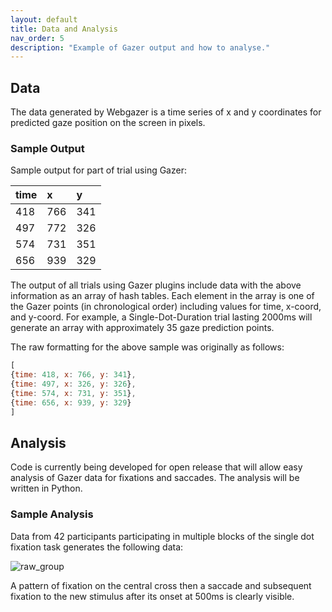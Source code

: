 ```yaml
---
layout: default
title: Data and Analysis
nav_order: 5
description: "Example of Gazer output and how to analyse."
---
```



## Data

The data generated by Webgazer is a time series of x and y coordinates for predicted gaze position on the screen in pixels.
  
### Sample Output

Sample output for part of trial using Gazer: 

| time         | x         | y |
|:-------------|:------------------|:------|
| 418           | 766 | 341  |
| 497 | 772   | 326  |
| 574           | 731      | 351   |
| 656           | 939 | 329  |

The output of all trials using Gazer plugins include data with the above information as an array of hash tables. Each element in the array is one of the Gazer points (in chronological order) including values for time, x-coord, and y-coord. For example, a Single-Dot-Duration trial lasting 2000ms will generate an array with approximately 35 gaze prediction points.

The raw formatting for the above sample was originally as follows:

```js
[ 
{time: 418, x: 766, y: 341},
{time: 497, x: 326, y: 326},
{time: 574, x: 731, y: 351},
{time: 656, x: 939, y: 329}
]
```

## Analysis

Code is currently being developed for open release that will allow easy analysis of Gazer data for fixations and saccades. The analysis will be written in Python.

### Sample Analysis

Data from 42 participants participating in multiple blocks of the single dot fixation task generates the following data:

![raw_group](https://user-images.githubusercontent.com/45886402/134231200-256b5d30-2c2b-482f-b3b8-29ed0781700b.jpeg)

A pattern of fixation on the central cross then a saccade and subsequent fixation to the new stimulus after its onset at 500ms is clearly visible.
